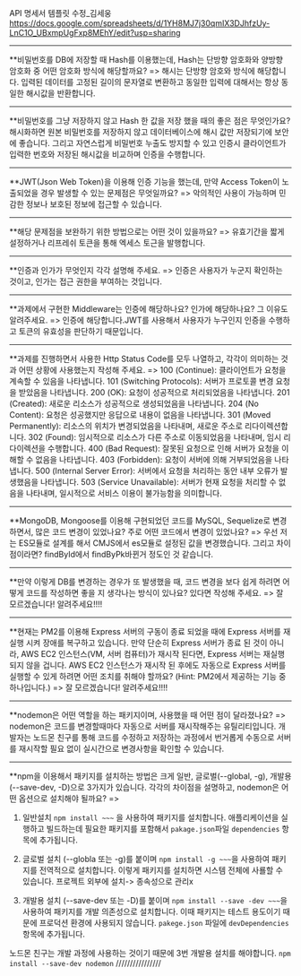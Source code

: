 API 명세서 템플릿 수정\_김세웅
https://docs.google.com/spreadsheets/d/1YH8MJ7j30qmIX3DJhfzUy-LnC1O_UBxmpUgFxp8MEhY/edit?usp=sharing

---

\*\*비밀번호를 DB에 저장할 때 Hash를 이용했는데, Hash는 단방향 암호화와 양방향 암호화 중 어떤 암호화 방식에 해당할까요?
=>
해시는 단방향 암호와 방식에 해당합니다. 입력된 데이터를 고정된 길이의 문자열로 변환하고 동일한 입력에 대해서는 항상 동일한 해시값을 반환합니다.

---

\*\*비밀번호를 그냥 저장하지 않고 Hash 한 값을 저장 했을 때의 좋은 점은 무엇인가요?
해시화하면 원본 비밀번호를 저장하지 않고 데이터베이스에 해시 값만 저장되기에 보안에 좋습니다. 그리고 자연스럽게 비밀번호 누출도 방지할 수 있고 인증시 클라이언트가 입력한 번호와 저장된 해시값을 비교하며 인증을 수행합니다.

---

\*\*JWT(Json Web Token)을 이용해 인증 기능을 했는데, 만약 Access Token이 노출되었을 경우 발생할 수 있는 문제점은 무엇일까요?
=>
악의적인 사용이 가능하며 민감한 정보나 보호된 정보에 접근할 수 있습니다.

---

\*\*해당 문제점을 보완하기 위한 방법으로는 어떤 것이 있을까요?
=>
유효기간을 짧게 설정하거나 리프레쉬 토큰을 통해 엑세스 토근을 발행합니다.

---

\*\*인증과 인가가 무엇인지 각각 설명해 주세요.
=>
인증은 사용자가 누군지 확인하는 것이고, 인가는 접근 권한을 부여하는 것입니다.

---

\*\*과제에서 구현한 Middleware는 인증에 해당하나요? 인가에 해당하나요? 그 이유도 알려주세요.
=>
인증에 해당합니다.JWT를 사용해서 사용자가 누구인지 인증을 수행하고 토큰의 유효성을 판단하기 때문입니다.

---

\*\*과제를 진행하면서 사용한 Http Status Code를 모두 나열하고, 각각이 의미하는 것과 어떤 상황에 사용했는지 작성해 주세요.
=>
100 (Continue): 클라이언트가 요청을 계속할 수 있음을 나타냅니다.
101 (Switching Protocols): 서버가 프로토콜 변경 요청을 받았음을 나타냅니다.
200 (OK): 요청이 성공적으로 처리되었음을 나타냅니다.
201 (Created): 새로운 리소스가 성공적으로 생성되었음을 나타냅니다.
204 (No Content): 요청은 성공했지만 응답으로 내용이 없음을 나타냅니다.
301 (Moved Permanently): 리소스의 위치가 변경되었음을 나타내며, 새로운 주소로 리다이렉션합니다.
302 (Found): 임시적으로 리소스가 다른 주소로 이동되었음을 나타내며, 임시 리다이렉션을 수행합니다.
400 (Bad Request): 잘못된 요청으로 인해 서버가 요청을 이해할 수 없음을 나타냅니다.
403 (Forbidden): 요청이 서버에 의해 거부되었음을 나타냅니다.
500 (Internal Server Error): 서버에서 요청을 처리하는 동안 내부 오류가 발생했음을 나타냅니다.
503 (Service Unavailable): 서버가 현재 요청을 처리할 수 없음을 나타내며, 일시적으로 서비스 이용이 불가능함을 의미합니다.

---

\*\*MongoDB, Mongoose를 이용해 구현되었던 코드를 MySQL, Sequelize로 변경하면서, 많은 코드 변경이 있었나요? 주로 어떤 코드에서 변경이 있었나요?
=>
우선 저는 ES모듈로 설계를 해서 CMJS에서 es모듈로 설정된 값을 변경했습니다.
그리고 차이점이라면? findById에서 findByPk바뀐거 정도인 것 같습니다.

---

\*\*만약 이렇게 DB를 변경하는 경우가 또 발생했을 때, 코드 변경을 보다 쉽게 하려면 어떻게 코드를 작성하면 좋을 지 생각나는 방식이 있나요? 있다면 작성해 주세요.
=>
잘 모르겠습니다! 알려주세요!!!!

---

\*\*현재는 PM2를 이용해 Express 서버의 구동이 종료 되었을 때에 Express 서버를 재실행 시켜 장애를 복구하고 있습니다. 만약 단순히 Express 서버가 종료 된 것이 아니라, AWS EC2 인스턴스(VM, 서버 컴퓨터)가 재시작 된다면, Express 서버는 재실행되지 않을 겁니다. AWS EC2 인스턴스가 재시작 된 후에도 자동으로 Express 서버를 실행할 수 있게 하려면 어떤
조치를 취해야 할까요? (Hint: PM2에서 제공하는 기능 중 하나입니다.)
=>
잘 모르겠습니다! 알려주세요!!!!

---

\*\*nodemon은 어떤 역할을 하는 패키지이며, 사용했을 때 어떤 점이 달라졌나요?
=>
nodemon은 코드를 변경할때마다 자동으로 서버를 재시작해주는 유틸리티입니다. 개발자는 노드몬 친구를 통해 코드를 수정하고 저장하는 과정에서 번거롭게 수동으로 서버를 재시작할 필요 없이 실시간으로 변경사항을 확인할 수 있습니다.

---

\*\*npm을 이용해서 패키지를 설치하는 방법은 크게 일반, 글로벌(--global, -g), 개발용(--save-dev, -D)으로 3가지가 있습니다. 각각의 차이점을 설명하고, nodemon은 어떤 옵션으로 설치해야 될까요?
=>

1. 일반설치 `npm install ~~~` 을 사용하여 패키지를 설치합니다. 애플리케이션을 실행하고 빌드하는데 필요한 패키지를 포함해서 `pakage.json`파일 `dependencies` 항목에 추가됩니다.

2. 글로벌 설치 (--globla 또는 -g)를 붙이며 `npm install -g ~~~`을 사용하여 패키지를 전역적으로 설치합니다. 이렇게 패키지를 설치하면 시스템 전체에 사룔할 수 있습니다. 프로젝트 외부에 설치-> 종속성으로 관리x

3. 개발용 설치 (--save-dev 또는 -D)를 붙이며 `npm install --save -dev ~~~`을 사용하여 패키지를 개발 의존성으로 설치합니다. 이때 패키지는 테스트 용도이기 때문에 프로덕션 환경에 사용되지 않습니다. `pakege.json` 파일에 `devDependencies` 항목에 추가됩니다.

노드몬 친구는 개발 과정에 사용하는 것이기 때문에 3번 개발용 설치를 해야합니다. `npm install --save-dev nodemon`
////////////////
